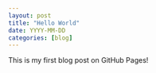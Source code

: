 ```yaml
---
layout: post
title: "Hello World"
date: YYYY-MM-DD
categories: [blog]
---
```


This is my first blog post on GitHub Pages!
